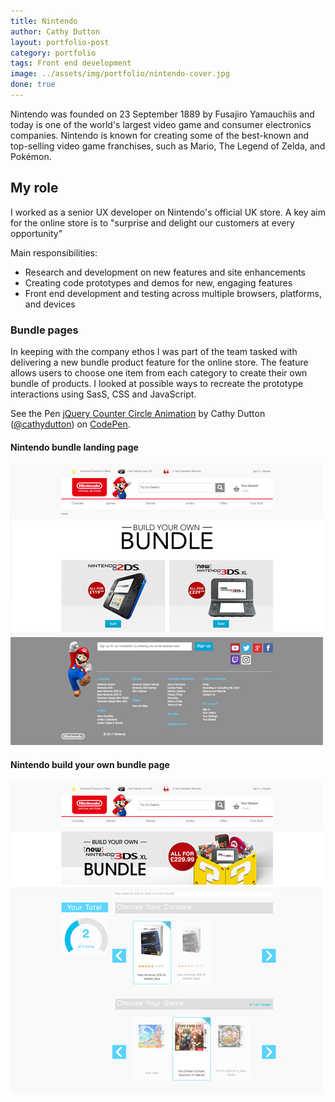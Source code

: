 ```yaml
---
title: Nintendo
author: Cathy Dutton
layout: portfolio-post
category: portfolio
tags: Front end development
image: ../assets/img/portfolio/nintendo-cover.jpg
done: true
---
```


<p class="highlight-quote">
Nintendo was founded on 23 September 1889 by Fusajiro Yamauchiis and today is one of the world's largest video game and consumer electronics companies. Nintendo is known for creating some of the best-known and top-selling video game franchises, such as Mario, The Legend of Zelda, and Pokémon.
</p>


<h2 class="heading">My role</h2>
I worked as a senior UX developer on Nintendo's official UK store. A key aim for the online store is to "surprise and delight our customers at every opportunity"

Main responsibilities:

- Research and development on new features and site enhancements
- Creating code prototypes and demos for new, engaging features
- Front end development and testing across multiple browsers, platforms, and devices

<h3 class="heading">Bundle pages</h3>
In keeping with the company ethos I was part of the team tasked with delivering a new bundle product feature for the online store. The feature allows users to choose one item from each category to create their own bundle of products. I looked at possible ways to recreate the prototype interactions using SasS, CSS and JavaScript.

<p data-height="500" data-theme-id="8492" data-slug-hash="FDipu" data-default-tab="css,result" data-user="cathydutton" data-embed-version="2" data-pen-title="jQuery Counter Circle Animation" class="codepen">See the Pen <a href="https://codepen.io/cathydutton/pen/FDipu/">jQuery Counter Circle Animation</a> by Cathy Dutton (<a href="https://codepen.io/cathydutton">@cathydutton</a>) on <a href="https://codepen.io">CodePen</a>.</p>
<script async src="https://production-assets.codepen.io/assets/embed/ei.js"></script>

<section class="portfolio-images">
<div class="portfolio-piece-wrapper">
<h4>Nintendo bundle landing page</h4>
    <div class="portfolio-piece">
        <img src="../assets/img/portfolio/nintendo/bundle-home.jpg" class="portfolio-piece__img"  alt="Nintendo bundle landing page">
    </div>
</div>
<div class="portfolio-piece-wrapper">
<h4>Nintendo build your own bundle page</h4>
    <div class="portfolio-piece">
        <img src="../assets/img/portfolio/nintendo/bundle-product.jpg" class="portfolio-piece__img"  alt="Nintendo build your own bundle page">
    </div>
</div>
</section>